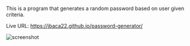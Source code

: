 This is a program that generates a random password based on user given criteria. 

Live URL: https://jbaca22.github.io/password-generator/


![screenshot](https://user-images.githubusercontent.com/63439798/82178232-c4a7be80-9898-11ea-874a-ba4381030ed7.png)
